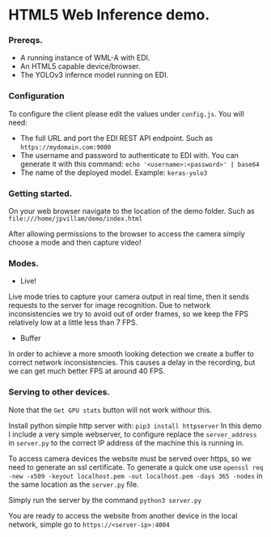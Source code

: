 # HTML5 Web Inference demo. 

### Prereqs.

* A running instance of WML-A with EDI.
* An HTML5 capable device/browser.
* The YOLOv3 infernce model running on EDI.

### Configuration

To configure the client please edit the values under `config.js`.
You will need:
* The full URL and port the EDI REST API endpoint. Such as `https://mydomain.com:9000`
* The username and password to authenticate to EDI with. You can generate it with this command: `echo '<username>:<password>' | base64`
* The name of the deployed model. Example: `keras-yolo3`

### Getting started.

On your web browser navigate to the location of the demo folder. 
Such as `file:///home/jpvillam/demo/index.html`

After allowing permissions to the browser to access the camera simply choose a mode and then capture video!

### Modes.

* Live!

Live mode tries to capture your camera output in real time, then it sends requests to the server for image recognition.
Due to network inconsistencies we try to avoid out of order frames, so we keep the FPS relatively low at a little less than 7 FPS.

* Buffer

In order to achieve a more smooth looking detection we create a buffer to correct network inconsistencies. This causes a delay
in the recording, but we can get much better FPS at around 40 FPS.

### Serving to other devices.
Note that the `Get GPU stats` button will not work withour this. 

Install python simple http server with: `pip3 install httpserver`
In this demo I include a very simple webserver, to configure replace the `server_address` in `server.py` to the 
correct IP address of the machine this is running in.

To access camera devices the website must be served over https, so we need to generate an ssl certificate.
To generate a quick one use `openssl req -new -x509 -keyout localhost.pem -out localhost.pem -days 365 -nodes`
in the same location as the `server.py` file. 

Simply run the server by the command `python3 server.py`

You are ready to access the website from another device in the local network, simple go to `https://<server-ip>:4004`
